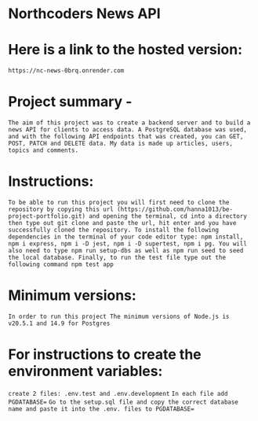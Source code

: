 # Northcoders News API

# Here is a link to the hosted version: 
`https://nc-news-0brq.onrender.com`

# Project summary -
`The aim of this project was to create a backend server and to build a news API for clients to access data. A PostgreSQL database was used, and with the following API endpoints that was created, you can GET, POST, PATCH and DELETE data. My data is made up articles, users, topics and comments.`

# Instructions:
`To be able to run this project you will first need to clone the repository by copying this url (https://github.com/hanna1013/be-project-portfolio.git) and opening the terminal, cd into a directory then type out git clone and paste the url, hit enter and you have successfully cloned the repository. To install the following dependencies in the terminal of your code editor type: npm install, npm i express, npm i -D jest, npm i -D supertest, npm i pg. You will also need to type npm run setup-dbs as well as npm run seed to seed the local database. Finally, to run the test file type out the following command npm test app`

# Minimum versions: 
`In order to run this project The minimum versions of Node.js is v20.5.1 and 14.9 for Postgres`

# For instructions to create the environment variables:
`create 2 files: .env.test and .env.development`
`In each file add PGDATABASE=`
`Go to the setup.sql file and copy the correct database name and paste it into the .env. files to PGDATABASE=`



